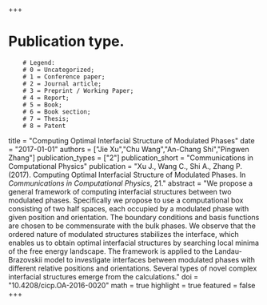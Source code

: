 +++
# Publication type.
        # Legend: 
        # 0 = Uncategorized; 
        # 1 = Conference paper; 
        # 2 = Journal article;
        # 3 = Preprint / Working Paper; 
        # 4 = Report; 
        # 5 = Book; 
        # 6 = Book section;
        # 7 = Thesis; 
        # 8 = Patent
title = "Computing Optimal Interfacial Structure of Modulated Phases"
date = "2017-01-01"
authors = ["Jie Xu","Chu Wang","An-Chang Shi","Pingwen Zhang"]
publication_types = ["2"]
publication_short = "Communications in Computational Physics"
publication = "Xu J., Wang C., Shi A., Zhang P. (2017). Computing Optimal Interfacial Structure of Modulated Phases. In _Communications in Computational Physics_, 21."
abstract = "We propose a general framework of computing interfacial structures between two modulated phases. Specifically we propose to use a computational box consisting of two half spaces, each occupied by a modulated phase with given position and orientation. The boundary conditions and basis functions are chosen to be commensurate with the bulk phases. We observe that the ordered nature of modulated structures stabilizes the interface, which enables us to obtain optimal interfacial structures by searching local minima of the free energy landscape. The framework is applied to the Landau-Brazovskii model to investigate interfaces between modulated phases with different relative positions and orientations. Several types of novel complex interfacial structures emerge from the calculations."
doi = "10.4208/cicp.OA-2016-0020"
math = true
highlight = true
featured = false
+++